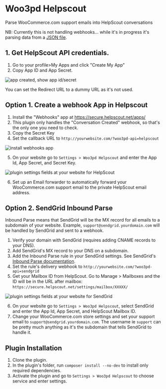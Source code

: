 # Woo3pd Helpscout

Parse WooCommerce.com support emails into HelpScout conversations

NB: Currently this is not handling webhooks... while it's in progress it's parsing data from a [JSON file](https://github.com/kathyisawesome/woo3pd-helpscout/blob/master/includes/webhook-payload.json).

## 1. Get HelpScout API credentials.

1. Go to your profile>My Apps and click "Create My App"
2. Copy App ID and App Secret.

![app created, show app id/secret](https://user-images.githubusercontent.com/507025/82217520-c3e24d00-98d7-11ea-95ee-f7a5fb5fb852.png)

You can set the Redirect URL to a dummy URL as it's not used.

## Option 1. Create a webhook App in Helpscout

1. Install the "Webhooks" app at https://secure.helpscout.net/apps/
2. This plugin only handles the "Conversation Created" webhook, so that's the only one you need to check.
3. Copy the Secret Key 
4. Set the callback URL to `http://yourwebsite.com/?woo3pd-api=helpscout`

![install webhooks app](https://user-images.githubusercontent.com/507025/82216488-423def80-98d6-11ea-83ce-5adcfe53b5c5.png)

5. On your website go to `Settings > Woo3pd Helpscout` and enter the App Id, App Secret, and Secret Key.

![plugin settings fields at your website for HelpScout](https://user-images.githubusercontent.com/507025/83977349-2f0eb600-a8bd-11ea-90af-4014209d2794.png)

6. Set up an Email forwarder to automatically forward your WooCommerce.com support email to the private HelpScout email address.

## Option 2. SendGrid Inbound Parse

Inbound Parse means that SendGrid will be the MX record for all emails to a subdomain of your website. Example, `support@sendgrid.yourdomain.com` will be handled by SendGrid and sent to a webhook.

1. Verify your domain with SendGrid (requires adding CNAME records to your DNS). 
2. Add SendGrid's MX record to your DNS on a subdomain. 
3. Add the Inbound Parse rule in your SendGrid settings. See SendGrid's [Inbound Parse documentation](https://sendgrid.com/docs/for-developers/parsing-email/setting-up-the-inbound-parse-webhook/).
4. Set the rule's delivery webhook to `http://yourwebsite.com/?woo3pd-api=sendgrid`
5. Get your Mailbox ID from HelpScout. Go to Manage > Mailboxes and the ID will be in the URL after mailbox: `https://secure.helpscout.net/settings/mailbox/XXXXX/`

![plugin settings fields at your website for SendGrid](https://user-images.githubusercontent.com/507025/83977529-56b24e00-a8be-11ea-982b-f1d493b5d92b.png)

6. On your website go to `Settings > Woo3pd Helpscout`, select SendGrid and enter the App Id, App Secret, and HelpScout Mailbox ID.
7. Change your WooCommerce.com store settings and set your support email to `support@sendgrid.yourdomain.com`. The username ie `support` can be pretty much anything as it's the subdomain that tells SendGrid to handle it.

## Plugin Installation

1. Clone the plugin.
2. In the plugin's folder, run `composer install --no-dev` to install only required dependencies.
3. Activate the plugin and go to `Settings > Woo3pd Helpscout` to choose service and enter settings.
